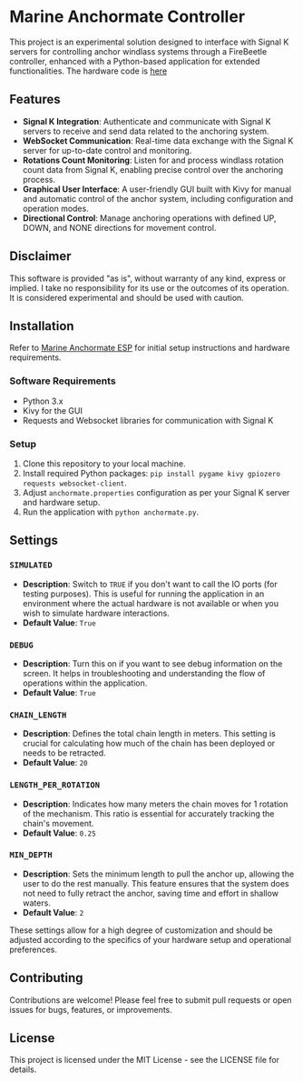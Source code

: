 
# Marine Anchormate Controller

This project is an experimental solution designed to interface with Signal K servers for controlling anchor windlass systems through a FireBeetle controller, enhanced with a Python-based application for extended functionalities. The hardware code is <a href="https://github.com/jschillinger2/marine_anchormate_esp">here</a>

## Features

- **Signal K Integration**: Authenticate and communicate with Signal K servers to receive and send data related to the anchoring system.
- **WebSocket Communication**: Real-time data exchange with the Signal K server for up-to-date control and monitoring.
- **Rotations Count Monitoring**: Listen for and process windlass rotation count data from Signal K, enabling precise control over the anchoring process.
- **Graphical User Interface**: A user-friendly GUI built with Kivy for manual and automatic control of the anchor system, including configuration and operation modes.
- **Directional Control**: Manage anchoring operations with defined UP, DOWN, and NONE directions for movement control.

## Disclaimer

This software is provided "as is", without warranty of any kind, express or implied. I take no responsibility for its use or the outcomes of its operation. It is considered experimental and should be used with caution.

## Installation

Refer to [Marine Anchormate ESP](https://github.com/jschillinger2/marine_anchormate_esp?tab=readme-ov-file) for initial setup instructions and hardware requirements.

### Software Requirements

- Python 3.x
- Kivy for the GUI
- Requests and Websocket libraries for communication with Signal K

### Setup

1. Clone this repository to your local machine.
2. Install required Python packages: `pip install pygame kivy gpiozero requests websocket-client`.
3. Adjust `anchormate.properties` configuration as per your Signal K server and hardware setup.
4. Run the application with `python anchormate.py`.

## Settings

### `SIMULATED`
- **Description**: Switch to `TRUE` if you don't want to call the IO ports (for testing purposes). This is useful for running the application in an environment where the actual hardware is not available or when you wish to simulate hardware interactions.
- **Default Value**: `True`

### `DEBUG`
- **Description**: Turn this on if you want to see debug information on the screen. It helps in troubleshooting and understanding the flow of operations within the application.
- **Default Value**: `True`

### `CHAIN_LENGTH`
- **Description**: Defines the total chain length in meters. This setting is crucial for calculating how much of the chain has been deployed or needs to be retracted.
- **Default Value**: `20`

### `LENGTH_PER_ROTATION`
- **Description**: Indicates how many meters the chain moves for 1 rotation of the mechanism. This ratio is essential for accurately tracking the chain's movement.
- **Default Value**: `0.25`

### `MIN_DEPTH`
- **Description**: Sets the minimum length to pull the anchor up, allowing the user to do the rest manually. This feature ensures that the system does not need to fully retract the anchor, saving time and effort in shallow waters.
- **Default Value**: `2`

These settings allow for a high degree of customization and should be adjusted according to the specifics of your hardware setup and operational preferences.


## Contributing

Contributions are welcome! Please feel free to submit pull requests or open issues for bugs, features, or improvements.

## License

This project is licensed under the MIT License - see the LICENSE file for details.
